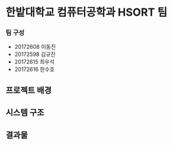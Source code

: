 # 한밭대학교 컴퓨터공학과 HSORT 팀

### 팀 구성
- 20172608 이동진
- 20172598 김규진
- 20172615 최우석
- 20172616 한수호

## 프로젝트 배경

## 시스템 구조

## 결과물


